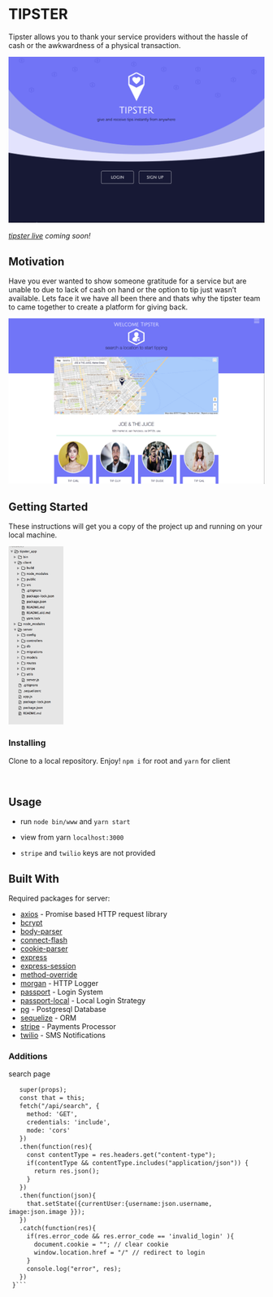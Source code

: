 # TIPSTER
Tipster allows you to thank your service providers without the hassle of cash or the awkwardness of a physical transaction.

<img src="./client/public/assets/images/home-1.png">

*[tipster live](https://gettipster.io) coming soon!*

## Motivation
Have you ever wanted to show someone gratitude for a service but are unable to due to lack of cash on hand or the option to tip just wasn’t available. Lets face it we have all been there and thats why the tipster team to came together to create a platform for giving back.


<img src="./client/public/assets/images/search-2.png" >

## Getting Started

These instructions will get you a copy of the project up and running on your local machine.

<img src="./client/public/assets/images/tree.png" height="350">

### Installing

Clone to a local repository. Enjoy!
`npm i` for root and  `yarn` for client

<img src="" >

## Usage

* run `node bin/www` and `yarn start`

* view from yarn `localhost:3000`

* `stripe` and `twilio` keys are not provided

## Built With
Required packages for server:
* [axios](https://www.npmjs.com/package/body-parser) - Promise based HTTP request library
* [bcrypt](https://www.npmjs.com/package/bcrypt)
* [body-parser](https://www.npmjs.com/package/body-parser)
* [connect-flash](https://www.npmjs.com/package/connect-flash)
* [cookie-parser](https://www.npmjs.com/package/cookie-parser)
* [express](https://www.npmjs.com/package/express)
* [express-session](https://www.npmjs.com/package/express-session)
* [method-override](https://www.npmjs.com/package/method-override)
* [morgan](https://www.npmjs.com/package/morgan) - HTTP Logger
* [passport](https://www.npmjs.com/package/passport) - Login System
* [passport-local](https://www.npmjs.com/package/passport-local) - Local Login Strategy
* [pg](https://www.npmjs.com/package/pg) - Postgresql Database
* [sequelize](https://www.npmjs.com/package/sequelize) - ORM
* [stripe](https://www.npmjs.com/package/stripe) - Payments Processor 
* [twilio](https://www.npmjs.com/package/twilio) - SMS Notifications





### Additions
search page 
 ```constructor(props){
    super(props);
    const that = this;
    fetch("/api/search", {
      method: 'GET',
      credentials: 'include',
      mode: 'cors'
    })
    .then(function(res){
      const contentType = res.headers.get("content-type");
      if(contentType && contentType.includes("application/json")) {
        return res.json();
      }
    })
    .then(function(json){
      that.setState({currentUser:{username:json.username, image:json.image }});
    })
    .catch(function(res){
      if(res.error_code && res.error_code == 'invalid_login' ){
        document.cookie = ""; // clear cookie
        window.location.href = "/" // redirect to login
      }
      console.log("error", res);
    })
  }```
